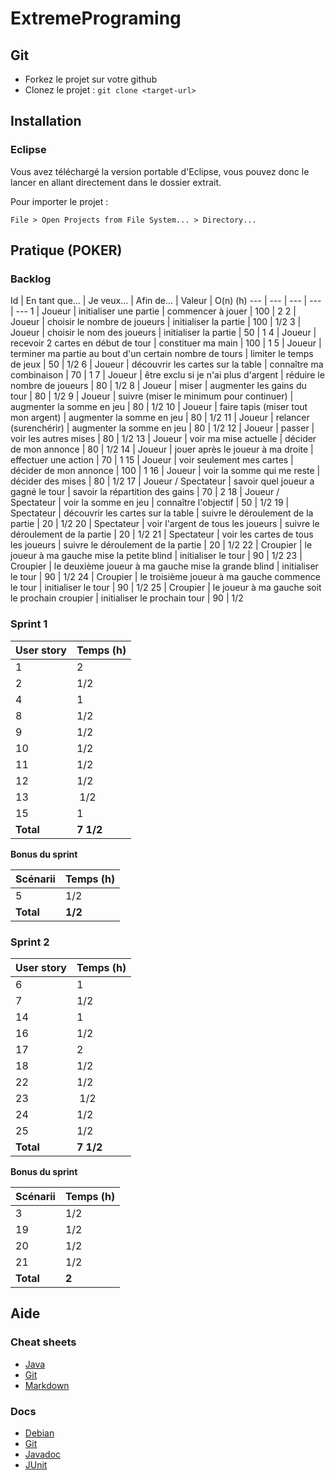 # ExtremePrograming

## Git

* Forkez le projet sur votre github
* Clonez le projet : `git clone <target-url>`

## Installation

### Eclipse

Vous avez téléchargé la version portable d'Eclipse, vous pouvez donc le lancer en allant directement dans le dossier extrait.

Pour importer le projet :
```
File > Open Projects from File System... > Directory...
```
## Pratique (POKER)

### Backlog

Id | En tant que... | Je veux... | Afin de... | Valeur | O(n) (h)
--- | --- | --- | --- | ---
1 | Joueur | initialiser une partie | commencer à jouer | 100 | 2
2 | Joueur | choisir le nombre de joueurs | initialiser la partie | 100 | 1/2
3 | Joueur | choisir le nom des joueurs | initialiser la partie | 50 | 1
4 | Joueur | recevoir 2 cartes en début de tour | constituer ma main | 100 | 1
5 | Joueur | terminer ma partie au bout d'un certain nombre de tours | limiter le temps de jeux | 50 | 1/2
6 | Joueur | découvrir les cartes sur la table | connaître ma combinaison | 70 | 1
7 | Joueur | être exclu si je n'ai plus d'argent | réduire le nombre de joueurs | 80 | 1/2
8 | Joueur | miser | augmenter les gains du tour | 80 | 1/2
9 | Joueur | suivre (miser le minimum pour continuer) | augmenter la somme en jeu | 80 | 1/2
10 | Joueur | faire tapis (miser tout mon argent) | augmenter la somme en jeu | 80 | 1/2
11 | Joueur | relancer (surenchérir) | augmenter la somme en jeu | 80 | 1/2
12 | Joueur | passer | voir les autres mises | 80 | 1/2
13 | Joueur | voir ma mise actuelle | décider de mon annonce | 80 | 1/2
14 | Joueur | jouer après le joueur à ma droite | effectuer une action | 70 | 1
15 | Joueur | voir seulement mes cartes | décider de mon annonce | 100 | 1
16 | Joueur | voir la somme qui me reste | décider des mises | 80 | 1/2
17 | Joueur / Spectateur | savoir quel joueur a gagné le tour | savoir la répartition des gains | 70 | 2
18 | Joueur / Spectateur | voir la somme en jeu | connaître l'objectif | 50 | 1/2
19 | Spectateur | découvrir les cartes sur la table | suivre le déroulement de la partie | 20 | 1/2
20 | Spectateur | voir l'argent de tous les joueurs | suivre le déroulement de la partie | 20 | 1/2
21 | Spectateur | voir les cartes de tous les joueurs | suivre le déroulement de la partie | 20 | 1/2
22 | Croupier | le joueur à ma gauche mise la petite blind | initialiser le tour | 90 | 1/2
23 | Croupier | le deuxième joueur à ma gauche mise la grande blind | initialiser le tour | 90 | 1/2
24 | Croupier | le troisième joueur à ma gauche commence le tour | initialiser le tour | 90 | 1/2
25 | Croupier | le joueur à ma gauche soit le prochain croupier | initialiser le prochain tour | 90 | 1/2

### Sprint 1

User story | Temps (h)
--- | ---
1 | 2
2 | 1/2
4 | 1
8 | 1/2
9 | 1/2
10 | 1/2
11 | 1/2
12 | 1/2
13 | 1/2
15 | 1
**Total** | **7 1/2**

**Bonus du sprint**

Scénarii | Temps (h)
--- | ---
5 | 1/2
**Total** | **1/2**

### Sprint 2

User story | Temps (h)
--- | ---
6 | 1
7 | 1/2
14 | 1
16 | 1/2
17 | 2
18 | 1/2
22 | 1/2
23 | 1/2
24 | 1/2
25 | 1/2
**Total** | **7 1/2**

**Bonus du sprint**

Scénarii | Temps (h)
--- | ---
3 | 1/2
19 | 1/2
20 | 1/2
21 | 1/2
**Total** | **2**

## Aide

### Cheat sheets

* [Java](https://introcs.cs.princeton.edu/java/11cheatsheet/ "Java Programing Cheatsheet")
* [Git](https://www.git-tower.com/blog/posts/git-cheat-sheet "Git Tower")
* [Markdown](https://github.com/adam-p/markdown-here/wiki/Markdown-Cheatsheet "Markdown Cheat Sheet by Adam Pritchard")

### Docs

* [Debian](https://www.debian.org/doc/manuals/refcard/refcard "Debian Doc")
* [Git](https://git-scm.com/documentation "Git SCM doc")
* [Javadoc](https://docs.oracle.com/javase/8/docs/api/ "Java 8 Doc")
* [JUnit](http://junit.org/junit4/javadoc/latest/ "JUnit Doc")
